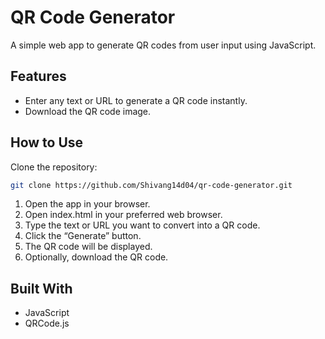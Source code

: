 # QR Code Generator

A simple web app to generate QR codes from user input using JavaScript.

## Features

- Enter any text or URL to generate a QR code instantly.
- Download the QR code image.

## How to Use
Clone the repository:

   ```bash
   git clone https://github.com/Shivang14d04/qr-code-generator.git
```
1. Open the app in your browser.
2. Open index.html in your preferred web browser.
3. Type the text or URL you want to convert into a QR code.
4. Click the “Generate” button.
5. The QR code will be displayed.
6. Optionally, download the QR code.



## Built With

- JavaScript
- QRCode.js
